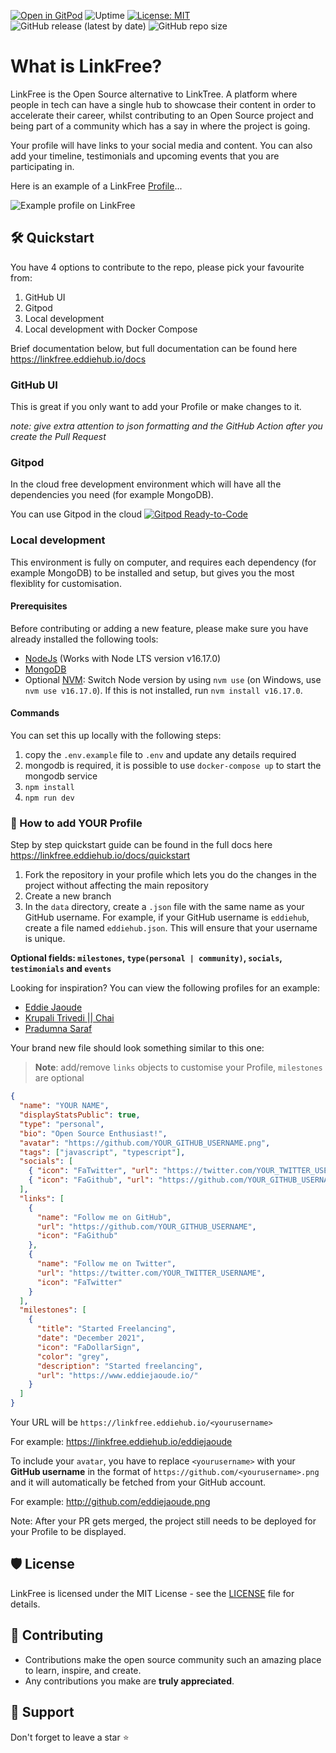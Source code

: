 [![Open in GitPod](https://img.shields.io/badge/Gitpod-Ready--to--Code-blue?logo=gitpod)](https://gitpod.io/#https://github.com/EddieHubCommunity/LinkFree) ![Uptime](https://img.shields.io/endpoint?url=https%3A%2F%2Fraw.githubusercontent.com%2FEddieHubCommunity%2Fmonitoring%2Fmaster%2Fapi%2Flink-free%2Fuptime.json) [![License: MIT](https://img.shields.io/badge/License-MIT-yellow.svg)](https://opensource.org/licenses/MIT) ![GitHub release (latest by date)](https://img.shields.io/github/v/release/EddieHubCommunity/LinkFree) ![GitHub repo size](https://img.shields.io/github/repo-size/EddieHubCommunity/LinkFree)

# What is LinkFree?

LinkFree is the Open Source alternative to LinkTree. A platform where people in tech can have a single hub to showcase their content in order to accelerate their career, whilst contributing to an Open Source project and being part of a community which has a say in where the project is going.

Your profile will have links to your social media and content. You can also add your timeline, testimonials and upcoming events that you are participating in.

Here is an example of a LinkFree [Profile](https://linkfree.eddiehub.io/eddiejaoude)...

![Example profile on LinkFree](https://user-images.githubusercontent.com/624760/207048057-0f8cc74f-cc50-4cb3-b1a9-7e37f1a66d2c.png)

## 🛠️ Quickstart

You have 4 options to contribute to the repo, please pick your favourite from:

1. GitHub UI
2. Gitpod
3. Local development
4. Local development with Docker Compose

Brief documentation below, but full documentation can be found here https://linkfree.eddiehub.io/docs

### GitHub UI

This is great if you only want to add your Profile or make changes to it.

*note: give extra attention to json formatting and the GitHub Action after you create the Pull Request*

### Gitpod

In the cloud free development environment which will have all the dependencies you need (for example MongoDB).

You can use Gitpod in the cloud [![Gitpod Ready-to-Code](https://img.shields.io/badge/Gitpod-Ready--to--Code-blue?logo=gitpod)](https://gitpod.io/#https://github.com/EddieHubCommunity/LinkFree/)

### Local development

This environment is fully on computer, and requires each dependency (for example MongoDB) to be installed and setup, but gives you the most flexiblity for customisation.

#### Prerequisites

Before contributing or adding a new feature, please make sure you have already installed the following tools:

- [NodeJs](https://nodejs.org/en/download/) (Works with Node LTS version v16.17.0)
- [MongoDB](https://www.mongodb.com/home)
- Optional [NVM](https://github.com/nvm-sh/nvm): Switch Node version by using `nvm use` (on Windows, use `nvm use v16.17.0`). If this is not installed, run `nvm install v16.17.0`.

#### Commands

You can set this up locally with the following steps:

1. copy the `.env.example` file to `.env` and update any details required
1. mongodb is required, it is possible to use `docker-compose up` to start the mongodb service
1. `npm install`
1. `npm run dev`

### 🙂 How to add YOUR Profile

Step by step quickstart guide can be found in the full docs here https://linkfree.eddiehub.io/docs/quickstart

1. Fork the repository in your profile which lets you do the changes in the project without affecting the main repository
2. Create a new branch
3. In the `data` directory, create a `.json` file with the same name as your GitHub username. For example, if your GitHub username is `eddiehub`, create a file named `eddiehub.json`. This will ensure that your username is unique. 

**Optional fields: `milestones`, `type(personal | community)`, `socials`, `testimonials` and `events`**

Looking for inspiration? You can view the following profiles for an example:

- [Eddie Jaoude](https://github.com/EddieHubCommunity/LinkFree/blob/main/data/eddiejaoude.json)
- [Krupali Trivedi || Chai](https://github.com/EddieHubCommunity/LinkFree/blob/main/data/krupalitrivedi.json)
- [Pradumna Saraf](https://github.com/EddieHubCommunity/LinkFree/blob/main/data/Pradumnasaraf.json)

Your brand new file should look something similar to this one:

> **Note**: add/remove `links` objects to customise your Profile, `milestones` are optional

```json
{
  "name": "YOUR NAME",
  "displayStatsPublic": true,
  "type": "personal",
  "bio": "Open Source Enthusiast!",
  "avatar": "https://github.com/YOUR_GITHUB_USERNAME.png",
  "tags": ["javascript", "typescript"],
  "socials": [
    { "icon": "FaTwitter", "url": "https://twitter.com/YOUR_TWITTER_USERNAME" },
    { "icon": "FaGithub", "url": "https://github.com/YOUR_GITHUB_USERNAME" }
  ],
  "links": [
    {
      "name": "Follow me on GitHub",
      "url": "https://github.com/YOUR_GITHUB_USERNAME",
      "icon": "FaGithub"
    },
    {
      "name": "Follow me on Twitter",
      "url": "https://twitter.com/YOUR_TWITTER_USERNAME",
      "icon": "FaTwitter"
    }
  ],
  "milestones": [
    {
      "title": "Started Freelancing",
      "date": "December 2021",
      "icon": "FaDollarSign",
      "color": "grey",
      "description": "Started freelancing",
      "url": "https://www.eddiejaoude.io/"
    }
  ]
}
```

Your URL will be `https://linkfree.eddiehub.io/<yourusername>`

For example: <https://linkfree.eddiehub.io/eddiejaoude>

To include your `avatar`, you have to replace `<yourusername>` with your **GitHub username** in the format of `https://github.com/<yourusername>.png` and it will automatically be fetched from your GitHub account.

For example: <http://github.com/eddiejaoude.png>

Note: After your PR gets merged, the project still needs to be deployed for your Profile to be displayed.

## 🛡️ License

LinkFree is licensed under the MIT License - see the [LICENSE](LICENSE) file for details.

## 🧰 Contributing

- Contributions make the open source community such an amazing place to learn, inspire, and create.
- Any contributions you make are **truly appreciated**.

## 🙏 Support

Don't forget to leave a star ⭐️
